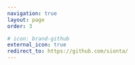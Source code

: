 ```yaml
---
navigation: true
layout: page
order: 3

# icon: brand-github
external_icon: true
redirect_to: https://github.com/sionta/
---
```


